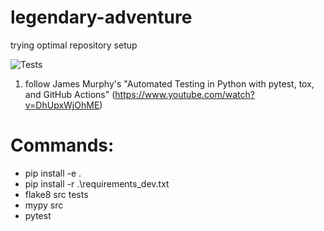 # legendary-adventure
trying optimal repository setup

![Tests](https://github.com/AaronBraatz/legendary-adventure/actions/workflows/test.yml/badge.svg)

1. follow James Murphy's "Automated Testing in Python with pytest, tox, and GitHub Actions" (https://www.youtube.com/watch?v=DhUpxWjOhME)


# Commands:
- pip install -e .         
- pip install -r .\requirements_dev.txt
- flake8 src tests
- mypy src
- pytest